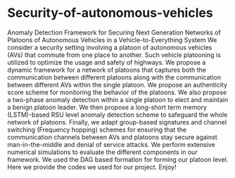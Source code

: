 # Security-of-autonomous-vehicles
Anomaly Detection Framework for Securing Next Generation Networks of Platoons of Autonomous Vehicles in a Vehicle-to-Everything System
We consider a security setting involving a platoon of autonomous vehicles (AVs) that commute from one place to another. Such vehicle platooning is utilized to optimize the usage and safety of highways. We propose a dynamic framework for a network of platoons that captures both the communication between different platoons along with the communication between different AVs within the single platoon. We propose an authenticity score scheme for monitoring the behavior of the platoons. We also propose a two-phase anomaly detection within a single platoon to elect and maintain a benign platoon leader. We then propose a long-short term memory (LSTM)-based RSU level anomaly detection scheme to safeguard the whole network of platoons. Finally, we adapt group-based signatures and channel switching (Frequency hopping) schemes for ensuring that the communication channels between AVs and platoons stay secure against man-in-the-middle and denial of service attacks. We perform extensive numerical simulations to evaluate the different components in our framework. We used the DAG based formation for forming our platoon level. Here we provide the codes we used for our project. Enjoy!

